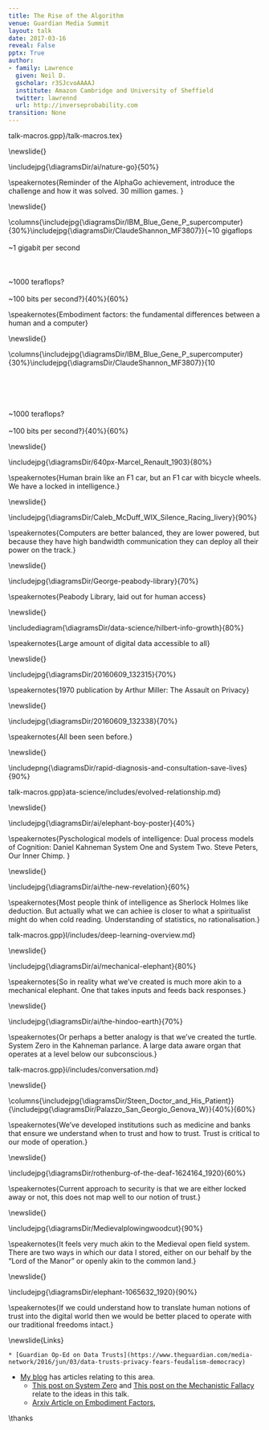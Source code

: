 ```yaml
---
title: The Rise of the Algorithm
venue: Guardian Media Summit
layout: talk
date: 2017-03-16
reveal: False
pptx: True
author:
- family: Lawrence
  given: Neil D.
  gscholar: r3SJcvoAAAAJ
  institute: Amazon Cambridge and University of Sheffield
  twitter: lawrennd
  url: http://inverseprobability.com
transition: None
---
```


talk-macros.gpp}/talk-macros.tex}

\newslide{}

\includejpg{\diagramsDir/ai/nature-go}{50%}

\speakernotes{Reminder of the AlphaGo achievement, introduce the challenge and how it was solved. 30 million games. }


\newslide{}

\columns{\includejpg{\diagramsDir/IBM_Blue_Gene_P_supercomputer}{30%}\includejpg{\diagramsDir/ClaudeShannon_MF3807}}{~10 gigaflops<br><br>~1 gigabit per second<br><br><br><br>~1000 teraflops?<br><br>~100 bits per second?}{40%}{60%}

\speakernotes{Embodiment factors: the fundamental differences between a human and a computer}

\newslide{}

\columns{\includejpg{\diagramsDir/IBM_Blue_Gene_P_supercomputer}{30%}\includejpg{\diagramsDir/ClaudeShannon_MF3807}}{10<br><br><br><br><br><br>~1000 teraflops?<br><br>~100 bits per second?}{40%}{60%}

\newslide{}

\includejpg{\diagramsDir/640px-Marcel_Renault_1903}{80%}

\speakernotes{Human brain like an F1 car, but an F1 car with bicycle wheels. We have a locked in intelligence.}

\newslide{}

\includejpg{\diagramsDir/Caleb_McDuff_WIX_Silence_Racing_livery}{90%}

\speakernotes{Computers are better balanced, they are lower powered, but because they have high bandwidth communication they can deploy all their power on the track.}

\newslide{}

\includejpg{\diagramsDir/George-peabody-library}{70%}

\speakernotes{Peabody Library, laid out for human access}

\newslide{}

\includediagram{\diagramsDir/data-science/hilbert-info-growth}{80%}

\speakernotes{Large amount of digital data accessible to all}

\newslide{}

\includejpg{\diagramsDir/20160609_132315}{70%}

\speakernotes{1970 publication by Arthur Miller: The Assault on Privacy}

\newslide{}

\includejpg{\diagramsDir/20160609_132338}{70%}

\speakernotes{All been seen before.}

\newslide{}

\includepng{\diagramsDir/rapid-diagnosis-and-consultation-save-lives}{90%}

talk-macros.gpp}ata-science/includes/evolved-relationship.md}

\newslide{}

\includejpg{\diagramsDir/ai/elephant-boy-poster}{40%}

\speakernotes{Pyschological models of intelligence: Dual process models of Cognition: Daniel Kahneman System One and System Two. Steve Peters, Our Inner Chimp. }

\newslide{}

\includejpg{\diagramsDir/ai/the-new-revelation}{60%}

\speakernotes{Most people think of  intelligence as Sherlock Holmes like deduction. But actually what we can achiee is closer to what a spiritualist might do when cold reading. Understanding of statistics, no rationalisation.}

talk-macros.gpp}l/includes/deep-learning-overview.md}

\newslide{}

\includejpg{\diagramsDir/ai/mechanical-elephant}{80%}

\speakernotes{So in reality what we’ve created is much more akin to a mechanical elephant. One that takes inputs and feeds back responses.}

\newslide{}

\includejpg{\diagramsDir/ai/the-hindoo-earth}{70%}

\speakernotes{Or perhaps a better analogy is that we’ve created the turtle. System Zero in the Kahneman parlance. A large data aware organ that operates at a level below our subconscious.}

talk-macros.gpp}i/includes/conversation.md}

\newslide{}

\columns{\includejpg{\diagramsDir/Steen_Doctor_and_His_Patient}}{\includejpg{\diagramsDir/Palazzo_San_Georgio_Genova_W}}{40%}{60%}

\speakernotes{We’ve developed institutions such as medicine and banks that ensure we understand when to trust and how to trust. Trust is critical to our mode of operation.}

\newslide{}

\includejpg{\diagramsDir/rothenburg-of-the-deaf-1624164_1920}{60%}

\speakernotes{Current approach to security is that we are either locked away or not, this does not map well to our notion of trust.}

\newslide{}

\includejpg{\diagramsDir/Medievalplowingwoodcut}{90%}

\speakernotes{It feels very much akin to the Medieval open field system. There are two ways in which our data I stored, either on our behalf by the “Lord of the Manor” or openly akin to the common land.}


\newslide{}

\includejpg{\diagramsDir/elephant-1065632_1920}{90%}

\speakernotes{If we could understand how to translate human notions of trust into the digital world then we would be better placed to operate with our traditional freedoms intact.}

\newslide{Links}

    * [Guardian Op-Ed on Data Trusts](https://www.theguardian.com/media-network/2016/jun/03/data-trusts-privacy-fears-feudalism-democracy)
* [My blog](http://inverseprobability.com/blog.html) has articles relating to this area.
    * [This post on System Zero](http://inverseprobability.com/2015/12/04/what-kind-of-ai/) and [This post on the Mechanistic Fallacy](http://inverseprobability.com/2015/11/09/artificial-stupidity/) relate to the ideas in this talk.
    * [Arxiv Article on Embodiment Factors](https://arxiv.org/abs/1705.07996),


\thanks
